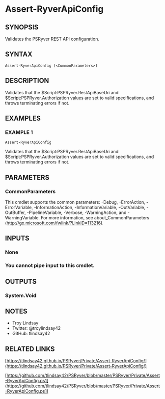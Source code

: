# Assert-RyverApiConfig

## SYNOPSIS
Validates the PSRyver REST API configuration.

## SYNTAX

```
Assert-RyverApiConfig [<CommonParameters>]
```

## DESCRIPTION
Validates that the $Script:PSPRyver.RestApiBaseUri and
$Script:PSPRyver.Authorization values are set to valid
specifications, and throws terminating errors if not.

## EXAMPLES

### EXAMPLE 1
```
Assert-RyverApiConfig
```

Validates that the $Script:PSPRyver.RestApiBaseUri and
$Script:PSPRyver.Authorization values are set to valid
specifications, and throws terminating errors if not.

## PARAMETERS

### CommonParameters
This cmdlet supports the common parameters: -Debug, -ErrorAction, -ErrorVariable, -InformationAction, -InformationVariable, -OutVariable, -OutBuffer, -PipelineVariable, -Verbose, -WarningAction, and -WarningVariable.
For more information, see about_CommonParameters (http://go.microsoft.com/fwlink/?LinkID=113216).

## INPUTS

### None
###     You cannot pipe input to this cmdlet.
## OUTPUTS

### System.Void
## NOTES
- Troy Lindsay
- Twitter: @troylindsay42
- GitHub: tlindsay42

## RELATED LINKS

[https://tlindsay42.github.io/PSRyver/Private/Assert-RyverApiConfig/](https://tlindsay42.github.io/PSRyver/Private/Assert-RyverApiConfig/)

[https://github.com/tlindsay42/PSRyver/blob/master/PSRyver/Private/Assert-RyverApiConfig.ps1](https://github.com/tlindsay42/PSRyver/blob/master/PSRyver/Private/Assert-RyverApiConfig.ps1)

